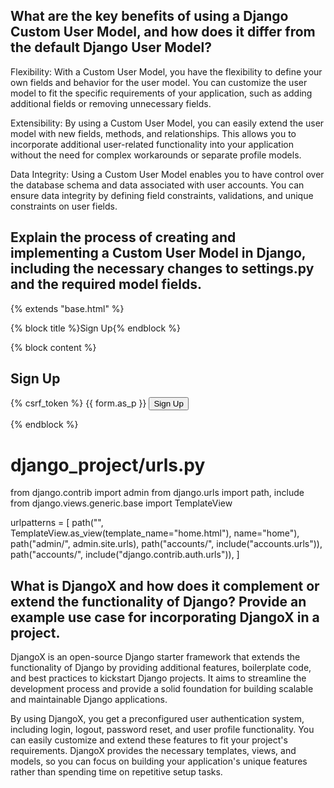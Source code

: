 ## What are the key benefits of using a Django Custom User Model, and how does it differ from the default Django User Model? 
Flexibility: With a Custom User Model, you have the flexibility to define your own fields and behavior for the user model. You can customize the user model to fit the specific requirements of your application, such as adding additional fields or removing unnecessary fields.

Extensibility: By using a Custom User Model, you can easily extend the user model with new fields, methods, and relationships. This allows you to incorporate additional user-related functionality into your application without the need for complex workarounds or separate profile models.

Data Integrity: Using a Custom User Model enables you to have control over the database schema and data associated with user accounts. You can ensure data integrity by defining field constraints, validations, and unique constraints on user fields.

## Explain the process of creating and implementing a Custom User Model in Django, including the necessary changes to settings.py and the required model fields.
<!-- templates/registration/signup.html -->
{% extends "base.html" %}

{% block title %}Sign Up{% endblock %}

{% block content %}
<h2>Sign Up</h2>
<form method="post">
  {% csrf_token %}
  {{ form.as_p }}
  <button type="submit">Sign Up</button>
</form>
{% endblock %}

# django_project/urls.py
from django.contrib import admin
from django.urls import path, include
from django.views.generic.base import TemplateView

urlpatterns = [
    path("", TemplateView.as_view(template_name="home.html"), name="home"),
    path("admin/", admin.site.urls),
    path("accounts/", include("accounts.urls")),
    path("accounts/", include("django.contrib.auth.urls")),
]

## What is DjangoX and how does it complement or extend the functionality of Django? Provide an example use case for incorporating DjangoX in a project.
DjangoX is an open-source Django starter framework that extends the functionality of Django by providing additional features, boilerplate code, and best practices to kickstart Django projects. It aims to streamline the development process and provide a solid foundation for building scalable and maintainable Django applications.

By using DjangoX, you get a preconfigured user authentication system, including login, logout, password reset, and user profile functionality. You can easily customize and extend these features to fit your project's requirements. DjangoX provides the necessary templates, views, and models, so you can focus on building your application's unique features rather than spending time on repetitive setup tasks.